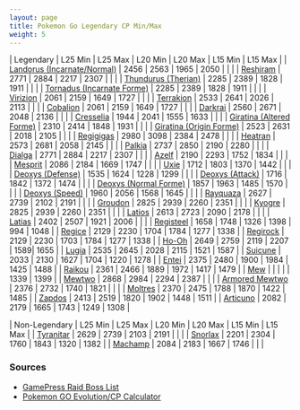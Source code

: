 ```yaml
---
layout: page
title: Pokemon Go Legendary CP Min/Max
weight: 5
---
```


| Legendary  |  L25 Min  |  L25 Max  |  L20 Min  |  L20 Max  |  L15 Min  |  L15 Max  |
| [Landorus (Incarnate/Normal)](https://db.pokemongohub.net/pokemon/645)  | 2456 | 2563 | 1965 | 2050 | | |
| [Reshiram](https://db.pokemongohub.net/pokemon/643)  | 2771 | 2884 | 2217 | 2307 | | |
| [Thundurus (Therian)](https://db.pokemongohub.net/pokemon/642?form=Therian)  | 2285 | 2389 | 1828 | 1911 | | |
| [Tornadus (Incarnate Forme)](https://db.pokemongohub.net/pokemon/641)  | 2285 | 2389 | 1828 | 1911 | | |
| [Virizion](https://db.pokemongohub.net/pokemon/640)  | 2061 | 2159 | 1649 | 1727 | | |
| [Terrakion](https://db.pokemongohub.net/pokemon/639)  | 2533 | 2641 | 2026 | 2113 | | |
| [Cobalion](https://db.pokemongohub.net/pokemon/638)  | 2061 | 2159 | 1649 | 1727 | | |
| [Darkrai](https://db.pokemongohub.net/pokemon/491)  | 2560 | 2671 | 2048 | 2136 | | |
| [Cresselia](https://db.pokemongohub.net/pokemon/488)  | 1944 | 2041 | 1555 | 1633 | | |
| [Giratina (Altered Forme)](https://db.pokemongohub.net/pokemon/487?form=Altered)  | 2310 | 2414 | 1848 | 1931 | | |
| [Giratina (Origin Forme)](https://db.pokemongohub.net/pokemon/487?form=Origin)  | 2523 | 2631 | 2018 | 2105 | | |
| [Regigigas](https://db.pokemongohub.net/pokemon/486)  | 2980 | 3098 | 2384 | 2478 | | |
| [Heatran](https://db.pokemongohub.net/pokemon/485)  | 2573 | 2681 | 2058 | 2145 | | |
| [Palkia](https://db.pokemongohub.net/pokemon/484)  | 2737 | 2850 | 2190 | 2280 | | |
| [Dialga](https://db.pokemongohub.net/pokemon/483)  | 2771 | 2884 | 2217 | 2307 | | |
| [Azelf](https://db.pokemongohub.net/pokemon/482)  | 2190 | 2293 | 1752 | 1834 | | |
| [Mesprit](https://db.pokemongohub.net/pokemon/481)  | 2086 | 2184 | 1669 | 1747 | | |
| [Uxie](https://db.pokemongohub.net/pokemon/480)  | 1712 | 1803 | 1370 | 1442 | | |
| [Deoxys (Defense)](https://db.pokemongohub.net/pokemon/386?form=Defense)  | 1535 | 1624 | 1228 | 1299 | | |
| [Deoxys (Attack)](https://db.pokemongohub.net/pokemon/386?form=Attack)  | 1716 | 1842 | 1372 | 1474 | | |
| [Deoxys (Normal Forme)](https://db.pokemongohub.net/pokemon/386)  | 1857 | 1963 | 1485 | 1570 | | |
| [Deoxys (Speed)](https://db.pokemongohub.net/pokemon/386?form=Speed)  | 1960 | 2056 | 1568 | 1645 | | |
| [Rayquaza](https://db.pokemongohub.net/pokemon/384)  | 2627 | 2739 | 2102 | 2191 | | |
| [Groudon](https://db.pokemongohub.net/pokemon/383)  | 2825 | 2939 | 2260 | 2351 | | |
| [Kyogre](https://db.pokemongohub.net/pokemon/382)  | 2825 | 2939 | 2260 | 2351 | | |
| [Latios](https://db.pokemongohub.net/pokemon/381)  | 2613 | 2723 | 2090 | 2178 | | |
| [Latias](https://db.pokemongohub.net/pokemon/380)  | 2402 | 2507 | 1921 | 2006 | | |
| [Registeel](https://db.pokemongohub.net/pokemon/379)  | 1658 | 1748 | 1326 | 1398 | 994 | 1048 |
| [Regice](https://db.pokemongohub.net/pokemon/378)  | 2129 | 2230 | 1704 | 1784 | 1277 | 1338 |
| [Regirock](https://db.pokemongohub.net/pokemon/377)  | 2129 | 2230 | 1703 | 1784 | 1277 | 1338 |
| [Ho-Oh](https://db.pokemongohub.net/pokemon/250)  | 2649 | 2759 | 2119 | 2207 | 1589| 1655 |
| [Lugia](https://db.pokemongohub.net/pokemon/249)  | 2535 | 2645 | 2028 | 2115 | 1521 | 1587 |
| [Suicune](https://db.pokemongohub.net/pokemon/245)  | 2033 | 2130 | 1627 | 1704 | 1220 | 1278 |
| [Entei](https://db.pokemongohub.net/pokemon/244)  | 2375 | 2480 | 1900 | 1984 | 1425 | 1488 |
| [Raikou](https://db.pokemongohub.net/pokemon/243)  | 2361 | 2466 | 1889 | 1972 | 1417 | 1479 |
| [Mew](https://db.pokemongohub.net/pokemon/151)  |  |  |  |  | 1339 | 1399 |
| [Mewtwo](https://db.pokemongohub.net/pokemon/150)  | 2868 | 2984 | 2294 | 2387 | | |
| [Armored Mewtwo](https://db.pokemongohub.net/pokemon/150?form=Armored)  | 2376 | 2732 | 1740 | 1821 | | |
| [Moltres](https://db.pokemongohub.net/pokemon/146)  | 2370 | 2475 | 1788 | 1870 | 1422 | 1485 |
| [Zapdos](https://db.pokemongohub.net/pokemon/145)  | 2413 | 2519 | 1820 | 1902 | 1448 | 1511 |
| [Articuno](https://db.pokemongohub.net/pokemon/144)  | 2082 | 2179 | 1665 | 1743 | 1249 | 1308 |

| Non-Legendary  |  L25 Min  |  L25 Max  |  L20 Min  |  L20 Max  |  L15 Min  |  L15 Max  |
| [Tyranitar](https://db.pokemongohub.net/pokemon/248)  | 2629 | 2739 | 2103 | 2191 | | |
| [Snorlax](https://db.pokemongohub.net/pokemon/248)  | 2201 | 2304 | 1760 | 1843 | 1320 | 1382 |
| [Machamp](https://db.pokemongohub.net/pokemon/68)  | 2084 | 2183 | 1667 | 1746 | | |

### Sources
- [GamePress Raid Boss List](https://pokemongo.gamepress.gg/raid-boss-list)
- [Pokemon GO Evolution/CP Calculator](https://pokemongo.gamepress.gg/cpcalc#/)
